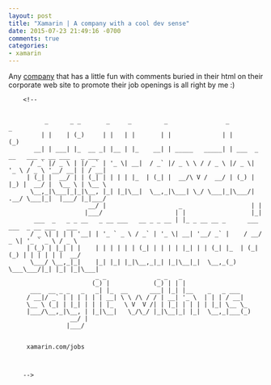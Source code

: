 ```yaml
---
layout: post
title: "Xamarin | A company with a cool dev sense"
date: 2015-07-23 21:49:16 -0700
comments: true
categories: 
- xamarin
---
```


Any [company](http://xamarin.com/) that has a little fun with comments buried in their html on their corporate web site to promote their job openings is all right by me :)


        <!--


              _      _ _       _     _         _                _                             _
             | |    | (_)     | |   | |       | |              | |                           (_)
           __| | ___| |_  __ _| |__ | |_    __| | _____   _____| | ___  _ __   ___ _ __ ___   _ ___
          / _` |/ _ \ | |/ _` | '_ \| __|  / _` |/ _ \ \ / / _ \ |/ _ \| '_ \ / _ \ '__/ __| | / __|
         | (_| |  __/ | | (_| | | | | |_  | (_| |  __/\ V /  __/ | (_) | |_) |  __/ |  \__ \ | \__ \
          \__,_|\___|_|_|\__, |_| |_|\__|  \__,_|\___| \_/ \___|_|\___/| .__/ \___|_|  |___/ |_|___/
                          __/ |                    _                   | |
                         |___/                    | |                  |_|
           ___  _   _ _ __   _ __ ___   __ _ _ __ | |_ _ __ __ _      ___ ___  _ __ ___   ___
          / _ \| | | | '__| | '_ ` _ \ / _` | '_ \| __| '__/ _` |    / __/ _ \| '_ ` _ \ / _ \
         | (_) | |_| | |    | | | | | | (_| | | | | |_| | | (_| |_  | (_| (_) | | | | | |  __/
          \___/ \__,_|_|    |_| |_| |_|\__,_|_| |_|\__|_|  \__,_(_)  \___\___/|_| |_| |_|\___|
                            _ _              _ _   _
                           (_) |            (_) | | |
          ___  __ _ _   _   _| |_  __      ___| |_| |__    _   _ ___
         / __|/ _` | | | | | | __| \ \ /\ / / | __| '_ \  | | | / __|
         \__ \ (_| | |_| | | | |_   \ V  V /| | |_| | | | | |_| \__ \_
         |___/\__,_|\__, | |_|\__|   \_/\_/ |_|\__|_| |_|  \__,_|___(_)
                     __/ |
                    |___/


         xamarin.com/jobs



        -->
       